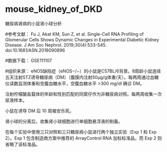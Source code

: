 # mouse_kidney_of_DKD
糖尿病肾病的小鼠肾小球分析

#参考文献：
Fu J, Akat KM, Sun Z, et al. Single-Cell RNA Profiling of Glomerular Cells Shows Dynamic Changes in Experimental Diabetic Kidney Disease. J Am Soc Nephrol. 2019;30(4):533-545. doi:10.1681/ASN.2018090896

#数据下载：
GSE111107

#组织来源：
eNOS缺陷症（eNOS−/−）的小鼠是C57BL/6背景。8周龄小鼠连续五天注射STZ诱导糖尿病（DM）（腹膜内注射50μg/g体重/天）。每两周通过血糖仪读数监测体重和空腹血糖水平，空腹血糖水平 >300 mg/dl 确诊 DM。

注射柠檬酸盐载体的年龄和性别匹配的同窝仔作为非糖尿病对照。每两周收集一次尿液样本。

小鼠在诱导 DM 后 10 周被安乐死。

肾小球的分离后，收集肾小球细胞进行单细胞悬浮液的制备。

在每个实验中使用三只对照和三只糖尿病小鼠进行两个独立实验（Exp 1 和 Exp 2）。Exp 1 包含制造商方案中推荐的 ArrayControl RNA 加标标准品，而 Exp 2 则省略了该标准品。
